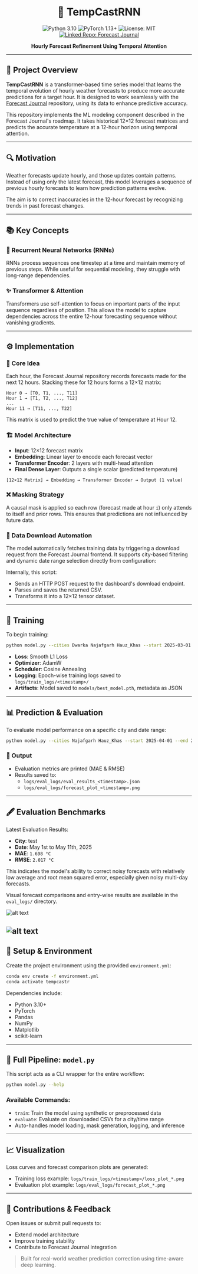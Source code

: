 <div align="center">

# 📡 TempCastRNN

![Python 3.10](https://img.shields.io/badge/Python-3.10-blue)
![PyTorch 1.13+](https://img.shields.io/badge/PyTorch-1.13%2B-red)
![License: MIT](https://img.shields.io/badge/License-MIT-green)
[![Linked Repo: Forecast Journal](https://img.shields.io/badge/Linked%20Repo-Forecast%20Journal-0a8)](https://github.com/Rahul-JOON/Forecast-Journal)

**Hourly Forecast Refinement Using Temporal Attention**

</div>

---

## 📖 Project Overview

**TempCastRNN** is a transformer-based time series model that learns the temporal evolution of hourly weather forecasts to produce more accurate predictions for a target hour. It is designed to work seamlessly with the [Forecast Journal](https://github.com/Rahul-JOON/Forecast-Journal) repository, using its data to enhance predictive accuracy.

This repository implements the ML modeling component described in the Forecast Journal's roadmap. It takes historical 12×12 forecast matrices and predicts the accurate temperature at a 12-hour horizon using temporal attention.

---

## 🔍 Motivation

Weather forecasts update hourly, and those updates contain patterns. Instead of using only the latest forecast, this model leverages a sequence of previous hourly forecasts to learn how prediction patterns evolve.

The aim is to correct inaccuracies in the 12-hour forecast by recognizing trends in past forecast changes.

---

## 📚 Key Concepts

### 🔁 Recurrent Neural Networks (RNNs)

RNNs process sequences one timestep at a time and maintain memory of previous steps. While useful for sequential modeling, they struggle with long-range dependencies.

### ✨ Transformer & Attention

Transformers use self-attention to focus on important parts of the input sequence regardless of position. This allows the model to capture dependencies across the entire 12-hour forecasting sequence without vanishing gradients.

---

## ⚙️ Implementation

### 🧠 Core Idea

Each hour, the Forecast Journal repository records forecasts made for the next 12 hours. Stacking these for 12 hours forms a 12×12 matrix:

```notebook
Hour 0 → [T0, T1, ..., T11]
Hour 1 → [T1, T2, ..., T12]
...
Hour 11 → [T11, ..., T22]
```

This matrix is used to predict the true value of temperature at Hour 12.

### 🏗️ Model Architecture

- **Input**: 12×12 forecast matrix
- **Embedding**: Linear layer to encode each forecast vector
- **Transformer Encoder**: 2 layers with multi-head attention
- **Final Dense Layer**: Outputs a single scalar (predicted temperature)

```notebook
[12×12 Matrix] → Embedding → Transformer Encoder → Output (1 value)
```

### ❌ Masking Strategy

A causal mask is applied so each row (forecast made at hour `i`) only attends to itself and prior rows. This ensures that predictions are not influenced by future data.

### 🔁 Data Download Automation

The model automatically fetches training data by triggering a download request from the Forecast Journal frontend. It supports city-based filtering and dynamic date range selection directly from configuration:



Internally, this script:

- Sends an HTTP POST request to the dashboard's download endpoint.
- Parses and saves the returned CSV.
- Transforms it into a 12×12 tensor dataset.

---

## 🧪 Training

To begin training:

```bash
python model.py --cities Dwarka Najafgarh Hauz_Khas --start 2025-03-01 --end 2025-03-30 --mode train
```

- **Loss**: Smooth L1 Loss
- **Optimizer**: AdamW
- **Scheduler**: Cosine Annealing
- **Logging**: Epoch-wise training logs saved to `logs/train_logs/<timestamp>/`
- **Artifacts**: Model saved to `models/best_model.pth`, metadata as JSON

---

## 📊 Prediction & Evaluation

To evaluate model performance on a specific city and date range:

```bash
python model.py --cities Najafgarh Hauz_Khas --start 2025-04-01 --end 2025-04-30 -- mode evaluate
```

### 📝 Output
- Evaluation metrics are printed (MAE & RMSE)
- Results saved to:
  - `logs/eval_logs/eval_results_<timestamp>.json`
  - `logs/eval_logs/forecast_plot_<timestamp>.png`

---

## 🖋️ Evaluation Benchmarks

Latest Evaluation Results:

- **City**: test
- **Date**: May 1st to May 11th, 2025
- **MAE**: `1.698 °C`
- **RMSE**: `2.017 °C`

This indicates the model's ability to correct noisy forecasts with relatively low average and root mean squared error, especially given noisy multi-day forecasts.

Visual forecast comparisons and entry-wise results are available in the `eval_logs/` directory.

![alt text](logs/train_logs/20250511_130219/loss_plot_20250511_130219.png)

![alt text](logs/eval_logs/forecast_plot_20250511_130453.png)
---

## 📅 Setup & Environment

Create the project environment using the provided `environment.yml`:

```bash
conda env create -f environment.yml
conda activate tempcastr
```

Dependencies include:
- Python 3.10+
- PyTorch
- Pandas
- NumPy
- Matplotlib
- scikit-learn

---

## 🔄 Full Pipeline: `model.py`

This script acts as a CLI wrapper for the entire workflow:

```bash
python model.py --help
```

### Available Commands:
- `train`: Train the model using synthetic or preprocessed data
- `evaluate`: Evaluate on downloaded CSVs for a city/time range
- Auto-handles model loading, mask generation, logging, and inference

---

## 📈 Visualization

Loss curves and forecast comparison plots are generated:

- Training loss example: `logs/train_logs/<timestamp>/loss_plot_*.png`
- Evaluation plot example: `logs/eval_logs/forecast_plot_*.png`

---

## 🙌 Contributions & Feedback

Open issues or submit pull requests to:
- Extend model architecture
- Improve training stability
- Contribute to Forecast Journal integration

> Built for real-world weather prediction correction using time-aware deep learning.
